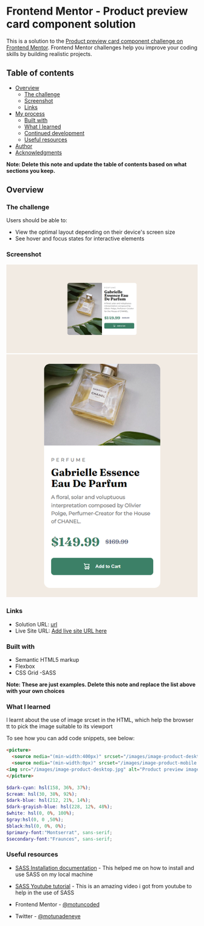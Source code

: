 # Frontend Mentor - Product preview card component solution

This is a solution to the [Product preview card component challenge on Frontend Mentor](https://www.frontendmentor.io/challenges/product-preview-card-component-GO7UmttRfa). Frontend Mentor challenges help you improve your coding skills by building realistic projects. 

## Table of contents

- [Overview](#overview)
  - [The challenge](#the-challenge)
  - [Screenshot](#screenshot)
  - [Links](#links)
- [My process](#my-process)
  - [Built with](#built-with)
  - [What I learned](#what-i-learned)
  - [Continued development](#continued-development)
  - [Useful resources](#useful-resources)
- [Author](#author)
- [Acknowledgments](#acknowledgments)

**Note: Delete this note and update the table of contents based on what sections you keep.**

## Overview

### The challenge

Users should be able to:

- View the optimal layout depending on their device's screen size
- See hover and focus states for interactive elements

### Screenshot

![](/images/screenshot.png)
![](/images/screenshot-mobile.png)




### Links

- Solution URL: [url](https://github.com/motuncoded/product-preview-card-component-main)
- Live Site URL: [Add live site URL here](https://your-live-site-url.com)


### Built with

- Semantic HTML5 markup
- Flexbox
- CSS Grid
-SASS


**Note: These are just examples. Delete this note and replace the list above with your own choices**

### What I learned
l learnt about the use of image srcset in the HTML, which help the browser tt to pick the image suitable to its viewport



To see how you can add code snippets, see below:

```html
<picture>
  <source media="(min-width:400px)" srcset="/images/image-product-desktop.jpg">
  <source media="(min-width:0px)" srcset="/images/image-product-mobile.jpg">
<img src="/images/image-product-desktop.jpg" alt="Product preview images"/>
</picture>
```
```scss
$dark-cyan: hsl(158, 36%, 37%);
$cream: hsl(30, 38%, 92%);
$dark-blue: hsl(212, 21%, 14%);
$dark-grayish-blue: hsl(228, 12%, 48%);
$white: hsl(0, 0%, 100%);
$gray:hsl(0, 0 ,50%);
$black:hsl(0, 0%, 0%);
$primary-font:"Montserrat", sans-serif;
$secondary-font:"Fraunces", sans-serif;

```




### Useful resources

- [SASS Installation documentation](https://sass-lang.com/install) - This helped me on how to install and use SASS on my local machine
- [SASS Youtube tutorial](https://www.youtube.com/watch?v=_a5j7KoflTs&t=451s) - This is an amazing video i got from youtube to help in the use of SASS


- Frontend Mentor - [@motuncoded](https://www.frontendmentor.io/profile/motuncoded)
- Twitter - [@motunadeneye](https://twitter.com/motunadeneye)



